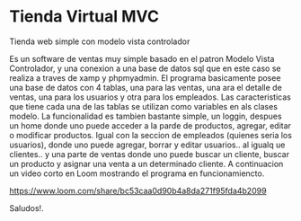 # Tienda Virtual MVC
 Tienda web simple con modelo vista controlador
 
 Es un software de ventas muy simple basado en el patron Modelo Vista Controlador, y una conexion a una base de datos sql que en este caso se realiza a traves de xamp y phpmyadmin.
 El programa basicamente posee una base de datos con 4 tablas, una para las ventas, una ara el detalle de ventas, una para los usuarios y otra para los empleados.
 Las caracteristicas que tiene cada una de las tablas se utilizan como variables en als clases modelo. La funcionalidad es tambien bastante simple, un loggin, despues un home donde uno puede acceder a la parde de productos, agregar, editar o modificar productos. Igual con la seccion de empleados (quienes seria los usuarios), donde uno puede agregar, borrar y editar usuarios.. al igualq ue clientes.. y una parte de ventas donde uno puede buscar un cliente, buscar un producto y asignar una venta a un determinado cliente.
 A continuacion un video corto en Loom mostrando el programa en funcionamiencto.
 
 https://www.loom.com/share/bc53caa0d90b4a8da271f95fda4b2099
 
 Saludos!.
 

